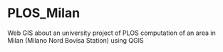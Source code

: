 # PLOS_Milan
Web GIS about an university project of PLOS computation of an area in Milan (Milano Nord Bovisa Station) using QGIS  
